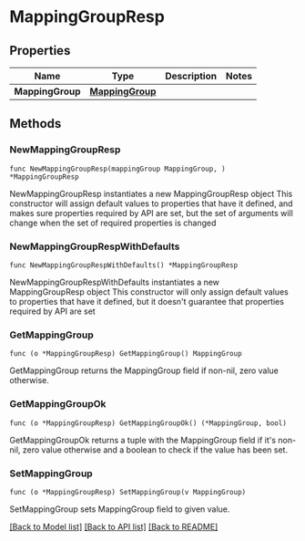 # MappingGroupResp

## Properties

Name | Type | Description | Notes
------------ | ------------- | ------------- | -------------
**MappingGroup** | [**MappingGroup**](MappingGroup.md) |  | 

## Methods

### NewMappingGroupResp

`func NewMappingGroupResp(mappingGroup MappingGroup, ) *MappingGroupResp`

NewMappingGroupResp instantiates a new MappingGroupResp object
This constructor will assign default values to properties that have it defined,
and makes sure properties required by API are set, but the set of arguments
will change when the set of required properties is changed

### NewMappingGroupRespWithDefaults

`func NewMappingGroupRespWithDefaults() *MappingGroupResp`

NewMappingGroupRespWithDefaults instantiates a new MappingGroupResp object
This constructor will only assign default values to properties that have it defined,
but it doesn't guarantee that properties required by API are set

### GetMappingGroup

`func (o *MappingGroupResp) GetMappingGroup() MappingGroup`

GetMappingGroup returns the MappingGroup field if non-nil, zero value otherwise.

### GetMappingGroupOk

`func (o *MappingGroupResp) GetMappingGroupOk() (*MappingGroup, bool)`

GetMappingGroupOk returns a tuple with the MappingGroup field if it's non-nil, zero value otherwise
and a boolean to check if the value has been set.

### SetMappingGroup

`func (o *MappingGroupResp) SetMappingGroup(v MappingGroup)`

SetMappingGroup sets MappingGroup field to given value.



[[Back to Model list]](../README.md#documentation-for-models) [[Back to API list]](../README.md#documentation-for-api-endpoints) [[Back to README]](../README.md)


